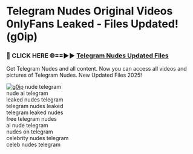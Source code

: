 # Telegram Nudes Original Videos 0nlyFans Leaked - Files Updated! (g0ip)

<h3>🔴 CLICK HERE 🌐==►► <a href="https://tinyurl.com/4mcuefdz" rel="nofollow">Telegram Nudes Updated Files</a></h3>

Get Telegram Nudes and all content. Now you can access all videos and pictures of Telegram Nudes. New Updated Files 2025!

[![g0ip](https://i.imgur.com/StAQSOY.gif)](https://tinyurl.com/4mcuefdz)
nude telegram<br>
nude ai telegram<br>
leaked nudes telegram<br>
telegram nudes leaked<br>
telegram leaked nudes<br>
free telegram nudes<br>
ai nude telegram<br>
nudes on telegram<br>
celebrity nudes telegram<br>
celeb nudes telegram